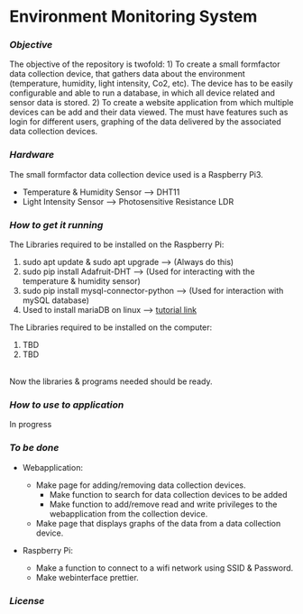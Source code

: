 # Environment Monitoring System

### *Objective*
The objective of the repository is twofold: 1) To create a small formfactor data collection device, that gathers data about the environment (temperature, humidity, light intensity, Co2, etc). The device has to be easily configurable and able to run a database, in which all device related and sensor data is stored. 2) To create a website application from which multiple devices can be add and their data viewed. The must have features such as login for different users, graphing of the data delivered by the associated data collection devices. 


### *Hardware*
The small formfactor data collection device used is a Raspberry Pi3.
  - Temperature & Humidity Sensor --> DHT11
  - Light Intensity Sensor --> Photosensitive Resistance LDR


### *How to get it running*
The Libraries required to be installed on the Raspberry Pi:
1. sudo apt update & sudo apt upgrade --> (Always do this)
2. sudo pip install Adafruit-DHT --> (Used for interacting with the temperature & humidity sensor)
3. sudo pip install mysql-connector-python --> (Used for interaction with mySQL database)
4. Used to install mariaDB on linux --> [tutorial link](https://raspberrytips.com/install-mariadb-raspberry-pi/)


The Libraries required to be installed on the computer:
1. TBD
2. TBD

<br>
Now the libraries & programs needed should be ready.

### *How to use to application*
In progress


### *To be done*

- Webapplication:
  * Make page for adding/removing data collection devices.
      - Make function to search for data collection devices to be added
      - Make function to add/remove read and write privileges to the webapplication from the collection device. 
  * Make page that displays graphs of the data from a data collection device.

- Raspberry Pi:
  * Make a function to connect to a wifi network using SSID & Password.
  * Make webinterface prettier.


### *License* 

